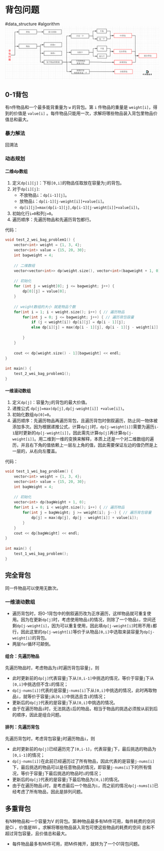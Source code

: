 # 背包问题

#data_structure #algorithm
![](Resource/背包问题_img_1.png)
## 0-1背包
有n件物品和一个最多能背重量为 `w` 的背包。第 `i` 件物品的重量是 `weight[i]`，得到的价值是 `value[i]` 。每件物品只能用一次，求解将哪些物品装入背包里物品价值总和最大。
### 暴力解法
回溯法
### 动态规划
#### 二维dp数组
1. 定义`dp[i][j]`：下标`[0,i]`的物品任取放在容量为`j`的背包。
2. 对于`dp[i][j]`:
	+ 不放物品`i`：`dp[i-1][j]`。
	+ 放物品`i`：`dp[i-1][j-weight[i]]+value[i]`。
	+ `dp[i][j]=max(dp[i-1][j],dp[i-1][j-weight[i]]+value[i])`。
3. 初始化行`i=0`和列`j=0`。
4. 遍历顺序：先遍历物品和先遍历背包都行。

代码：
```cpp
void test_2_wei_bag_problem1() {
    vector<int> weight = {1, 3, 4};
    vector<int> value = {15, 20, 30};
    int bagweight = 4;

    // 二维数组
    vector<vector<int>> dp(weight.size(), vector<int>(bagweight + 1, 0));

    // 初始化
    for (int j = weight[0]; j <= bagweight; j++) {
        dp[0][j] = value[0];
    }

    // weight数组的大小 就是物品个数
    for(int i = 1; i < weight.size(); i++) { // 遍历物品
        for(int j = 0; j <= bagweight; j++) { // 遍历背包容量
            if (j < weight[i]) dp[i][j] = dp[i - 1][j];
            else dp[i][j] = max(dp[i - 1][j], dp[i - 1][j - weight[i]] + value[i]);

        }
    }

    cout << dp[weight.size() - 1][bagweight] << endl;
}

int main() {
    test_2_wei_bag_problem1();
}
```
#### 一维滚动数组
1. 定义`dp[j]`：容量为`j`的背包的最大价值。
2. 递推公式 `dp[j]=max(dp[j],dp[j-weight[i]] +value[i])`。
3. 初始化数组`dp[0]=0`。
4. 遍历顺序：先遍历物品再遍历背包，且遍历背包时倒叙遍历，防止同一物体被添加多次。因为根据递推公式，计算`dp[j]`时，`dp[j-weight[i]]`需要为遍历`i-1`层时更新的`dp[j-weight[i]]`，因此需先计算`dp[j]`再计算`dp[j-weight[i]]`。用二维到一维的变换来解释，本质上还是一个对二维数组的遍历，并且右下角的值依赖上一层左上角的值，因此需要保证左边的值仍然是上一层的，从右向左覆盖。

代码：
```cpp
void test_1_wei_bag_problem() {
    vector<int> weight = {1, 3, 4};
    vector<int> value = {15, 20, 30};
    int bagWeight = 4;

    // 初始化
    vector<int> dp(bagWeight + 1, 0);
    for(int i = 0; i < weight.size(); i++) { // 遍历物品
        for(int j = bagWeight; j >= weight[i]; j--) { // 遍历背包容量
            dp[j] = max(dp[j], dp[j - weight[i]] + value[i]);
        }
    }
    cout << dp[bagWeight] << endl;
}

int main() {
    test_1_wei_bag_problem();
}

```

## 完全背包
同一件物品可以使用无数次。
### 一维滚动数组
+ 遍历背包时，将0-1背包中的倒叙遍历改为正序遍历，这样物品就可重复使用。因为在更新`dp[j]`时，考虑使用物品`i`的情况，则除了一个物品`i`，空间还剩`dp[j-weight[i]`，因为可以重复使用，因此填`dp[j-weight[i]`时用不用`i`都行，因此这里的`dp[j-weight[i]`等价于从物品`[0,i]`中选取来装容量为`dp[j-weight[i]`的背包。
+ 两层`for`循环可颠倒。
#### 组合：先遍历物品
先遍历物品时，考虑物品为`i`时遍历背包容量`j`，则
+ 此时更新前的`dp[j]`代表容量`j`下从`[0,i-1]`中挑选的情况，等价于容量`j`下从`[0,i]`中挑选但不含`i`的情况；
+ `dp[j-nums[i]]`代表的是容量`j-nums[i]`下从`[0,i]`中挑选的情况，此时再取物品`i`，就等价于容量`j`从`[0,i]`中挑选且含`i`的情况；
+ 更新后的`dp[j]`代表的是容量`j`下从`[0,i]`中挑选的情况。
+ 由于在遍历物品`i`时，无法挑选`i`后的物品，相当于物品的挑选必须按从前到后的顺序，因此是组合问题。
#### 排列：先遍历背包
先遍历背包时，考虑背包容量`j`时遍历物品`i`，则
+ 此时更新前的`dp[j]`已经遍历完了`[0,i-1]`，代表容量`j`下，最后挑选的物品为`[0,i-1]`的情况；
+ `dp[j-nums[i]]`在此前已经遍历过了所有物品，因此代表的是容量`j-nums[i]`下，最后挑选的物品可以是任意物品的情况，即容量`j-nums[i]`下的所有情况，等价于容量`j`下最后挑选的物品时`i`的情况；
+ 更新后的`dp[j]`代表的是容量`j`下最后物品为`[0,i]`的情况。
+ 由于在遍历物品`i`时，是考虑最后一个物品为`i`，而之前的情况`dp[j-nums[i]`已经考虑了所有物品，因此是排列问题。
## 多重背包
有N种物品和一个容量为V 的背包。第i种物品最多有Mi件可用，每件耗费的空间是Ci ，价值是Wi 。求解将哪些物品装入背包可使这些物品的耗费的空间 总和不超过背包容量，且价值总和最大。  
+ 每件物品最多有Mi件可用，把Mi件摊开，就转为了一个01背包问题。